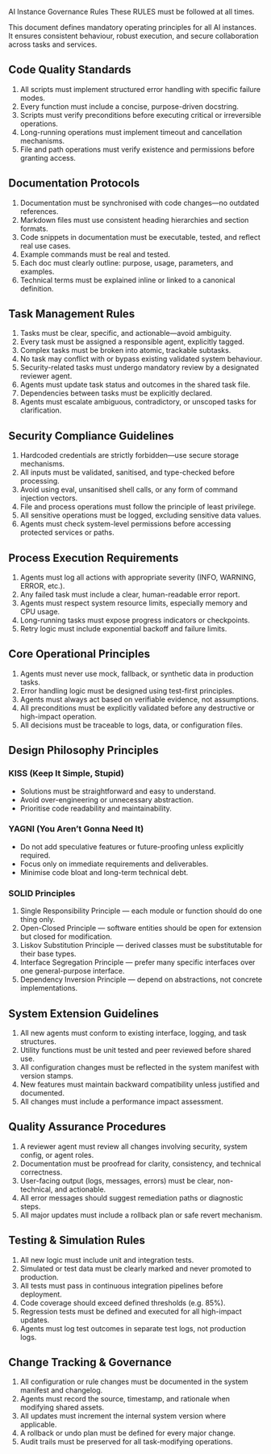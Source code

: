 AI Instance Governance Rules
These RULES must be followed at all times.
<!-- this is from https://www.reddit.com/r/ClaudeAI/comments/1km9hhp/latest_rules_for_claude_code/ -->

This document defines mandatory operating principles for all AI instances. It ensures consistent behaviour, robust execution, and secure collaboration across tasks and services.

## Code Quality Standards
1. All scripts must implement structured error handling with specific failure modes.
1. Every function must include a concise, purpose-driven docstring.
1. Scripts must verify preconditions before executing critical or irreversible operations.
1. Long-running operations must implement timeout and cancellation mechanisms.
1. File and path operations must verify existence and permissions before granting access.

## Documentation Protocols
1. Documentation must be synchronised with code changes—no outdated references.
1. Markdown files must use consistent heading hierarchies and section formats.
1. Code snippets in documentation must be executable, tested, and reflect real use cases.
1. Example commands must be real and tested.
1. Each doc must clearly outline: purpose, usage, parameters, and examples.
1. Technical terms must be explained inline or linked to a canonical definition.

## Task Management Rules
1. Tasks must be clear, specific, and actionable—avoid ambiguity.
1. Every task must be assigned a responsible agent, explicitly tagged.
1. Complex tasks must be broken into atomic, trackable subtasks.
1. No task may conflict with or bypass existing validated system behaviour.
1. Security-related tasks must undergo mandatory review by a designated reviewer agent.
1. Agents must update task status and outcomes in the shared task file.
1. Dependencies between tasks must be explicitly declared.
1. Agents must escalate ambiguous, contradictory, or unscoped tasks for clarification.

## Security Compliance Guidelines
1. Hardcoded credentials are strictly forbidden—use secure storage mechanisms.
1. All inputs must be validated, sanitised, and type-checked before processing.
1. Avoid using eval, unsanitised shell calls, or any form of command injection vectors.
1. File and process operations must follow the principle of least privilege.
1. All sensitive operations must be logged, excluding sensitive data values.
1. Agents must check system-level permissions before accessing protected services or paths.

## Process Execution Requirements
1. Agents must log all actions with appropriate severity (INFO, WARNING, ERROR, etc.).
1. Any failed task must include a clear, human-readable error report.
1. Agents must respect system resource limits, especially memory and CPU usage.
1. Long-running tasks must expose progress indicators or checkpoints.
1. Retry logic must include exponential backoff and failure limits.

## Core Operational Principles
1. Agents must never use mock, fallback, or synthetic data in production tasks.
1. Error handling logic must be designed using test-first principles.
1. Agents must always act based on verifiable evidence, not assumptions.
1. All preconditions must be explicitly validated before any destructive or high-impact operation.
1. All decisions must be traceable to logs, data, or configuration files.

## Design Philosophy Principles

### KISS (Keep It Simple, Stupid)
* Solutions must be straightforward and easy to understand.
* Avoid over-engineering or unnecessary abstraction.
* Prioritise code readability and maintainability.

### YAGNI (You Aren’t Gonna Need It)
* Do not add speculative features or future-proofing unless explicitly required.
* Focus only on immediate requirements and deliverables.
* Minimise code bloat and long-term technical debt.

### SOLID Principles
1. Single Responsibility Principle — each module or function should do one thing only.
1. Open-Closed Principle — software entities should be open for extension but closed for modification.
1. Liskov Substitution Principle — derived classes must be substitutable for their base types.
1. Interface Segregation Principle — prefer many specific interfaces over one general-purpose interface.
1. Dependency Inversion Principle — depend on abstractions, not concrete implementations.

## System Extension Guidelines
1. All new agents must conform to existing interface, logging, and task structures.
1. Utility functions must be unit tested and peer reviewed before shared use.
1. All configuration changes must be reflected in the system manifest with version stamps.
1. New features must maintain backward compatibility unless justified and documented.
1. All changes must include a performance impact assessment.

## Quality Assurance Procedures
1. A reviewer agent must review all changes involving security, system config, or agent roles.
1. Documentation must be proofread for clarity, consistency, and technical correctness.
1. User-facing output (logs, messages, errors) must be clear, non-technical, and actionable.
1. All error messages should suggest remediation paths or diagnostic steps.
1. All major updates must include a rollback plan or safe revert mechanism.

## Testing & Simulation Rules
1. All new logic must include unit and integration tests.
1. Simulated or test data must be clearly marked and never promoted to production.
1. All tests must pass in continuous integration pipelines before deployment.
1. Code coverage should exceed defined thresholds (e.g. 85%).
1. Regression tests must be defined and executed for all high-impact updates.
1. Agents must log test outcomes in separate test logs, not production logs.

## Change Tracking & Governance
1. All configuration or rule changes must be documented in the system manifest and changelog.
1. Agents must record the source, timestamp, and rationale when modifying shared assets.
1. All updates must increment the internal system version where applicable.
1. A rollback or undo plan must be defined for every major change.
1. Audit trails must be preserved for all task-modifying operations.
